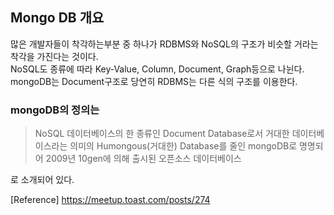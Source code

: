 ## Mongo DB 개요
많은 개발자들이 착각하는부분 중 하나가 RDBMS와 NoSQL의 구조가 비슷할 거라는 착각을 가진다는 것이다.      
NoSQL도 종류에 따라 Key-Value, Column, Document, Graph등으로 나뉜다.      
mongoDB는 Document구조로 당연히 RDBMS는 다른 식의 구조를 이용한다.       

### mongoDB의 정의는    
> NoSQL 데이터베이스의 한 종류인 Document Database로서 거대한 데이터베이스라는 의미의 
> Humongous(거대한) Database를 줄인 mongoDB로 명명되어 2009년 10gen에 의해 출시된 오픈소스 데이터베이스    

로 소개되어 있다.     


[Reference]
https://meetup.toast.com/posts/274
